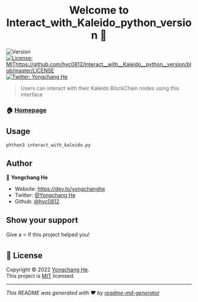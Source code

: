 <h1 align="center">Welcome to Interact_with_Kaleido_python_version 👋</h1>
<p>
  <img alt="Version" src="https://img.shields.io/badge/version-1.3.0-blue.svg?cacheSeconds=2592000" />
  <a href="https://github.com/hyc0812/Interact_with_Kaleido_python_version/blob/master/LICENSE" target="_blank">
    <img alt="License: MIThttps://github.com/hyc0812/Interact__with__Kaleido__python__version/blob/master/LICENSE" src="https://img.shields.io/badge/License-MIThttps://github.com/hyc0812/Interact__with__Kaleido__python__version/blob/master/LICENSE-yellow.svg" />
  </a>
  <a href="https://twitter.com/Yongchang He" target="_blank">
    <img alt="Twitter: Yongchang He" src="https://img.shields.io/twitter/follow/Yongchang He.svg?style=social" />
  </a>
</p>

> Users can interact with their Kaleido BlockChain nodes using this interface

### 🏠 [Homepage](https://github.com/hyc0812/Interact_with_Kaleido_python_version)

## Usage

```sh
phthon3 interact_with_kaleido.py
```

## Author

👤 **Yongchang He**

* Website: https://dev.to/yongchanghe
* Twitter: [@Yongchang He](https://twitter.com/Yongchanghe)
* Github: [@hyc0812](https://github.com/hyc0812)

## Show your support

Give a ⭐️ if this project helped you!

## 📝 License

Copyright © 2022 [Yongchang He](https://github.com/hyc0812).<br />
This project is [MIT](https://github.com/hyc0812/Interact_with_Kaleido_python_version/blob/master/LICENSE) licensed.

***
_This README was generated with ❤️ by [readme-md-generator](https://github.com/kefranabg/readme-md-generator)_
